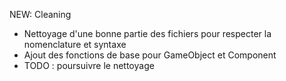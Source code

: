 NEW: Cleaning

- Nettoyage d'une bonne partie des fichiers pour respecter la nomenclature et syntaxe
- Ajout des fonctions de base pour GameObject et Component
- TODO : poursuivre le nettoyage